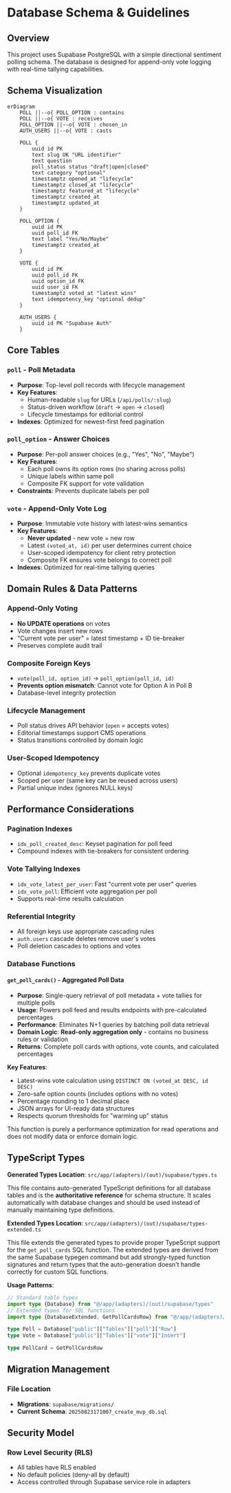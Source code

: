 # Database Schema & Guidelines

## Overview

This project uses Supabase PostgreSQL with a simple directional sentiment polling schema. The database is designed for append-only vote logging with real-time tallying capabilities.

## Schema Visualization

```mermaid
erDiagram
    POLL ||--o{ POLL_OPTION : contains
    POLL ||--o{ VOTE : receives
    POLL_OPTION ||--o{ VOTE : chosen_in
    AUTH_USERS ||--o{ VOTE : casts

    POLL {
        uuid id PK
        text slug UK "URL identifier"
        text question
        poll_status status "draft|open|closed"
        text category "optional"
        timestamptz opened_at "lifecycle"
        timestamptz closed_at "lifecycle"
        timestamptz featured_at "lifecycle"
        timestamptz created_at
        timestamptz updated_at
    }

    POLL_OPTION {
        uuid id PK
        uuid poll_id FK
        text label "Yes/No/Maybe"
        timestamptz created_at
    }

    VOTE {
        uuid id PK
        uuid poll_id FK
        uuid option_id FK
        uuid user_id FK
        timestamptz voted_at "latest wins"
        text idempotency_key "optional dedup"
    }

    AUTH_USERS {
        uuid id PK "Supabase Auth"
    }
```

## Core Tables

### `poll` - Poll Metadata

- **Purpose**: Top-level poll records with lifecycle management
- **Key Features**:
  - Human-readable `slug` for URLs (`/api/polls/:slug`)
  - Status-driven workflow (`draft` → `open` → `closed`)
  - Lifecycle timestamps for editorial control
- **Indexes**: Optimized for newest-first feed pagination

### `poll_option` - Answer Choices

- **Purpose**: Per-poll answer choices (e.g., "Yes", "No", "Maybe")
- **Key Features**:
  - Each poll owns its option rows (no sharing across polls)
  - Unique labels within same poll
  - Composite FK support for vote validation
- **Constraints**: Prevents duplicate labels per poll

### `vote` - Append-Only Vote Log

- **Purpose**: Immutable vote history with latest-wins semantics
- **Key Features**:
  - **Never updated** - new vote = new row
  - Latest `(voted_at, id)` per user determines current choice
  - User-scoped idempotency for client retry protection
  - Composite FK ensures vote belongs to correct poll
- **Indexes**: Optimized for real-time tallying queries

## Domain Rules & Data Patterns

### Append-Only Voting

- **No UPDATE operations** on votes
- Vote changes insert new rows
- "Current vote per user" = latest timestamp + ID tie-breaker
- Preserves complete audit trail

### Composite Foreign Keys

- `vote(poll_id, option_id)` → `poll_option(poll_id, id)`
- **Prevents option mismatch**: Cannot vote for Option A in Poll B
- Database-level integrity protection

### Lifecycle Management

- Poll status drives API behavior (`open` = accepts votes)
- Editorial timestamps support CMS operations
- Status transitions controlled by domain logic

### User-Scoped Idempotency

- Optional `idempotency_key` prevents duplicate votes
- Scoped per user (same key can be reused across users)
- Partial unique index (ignores NULL keys)

## Performance Considerations

### Pagination Indexes

- `idx_poll_created_desc`: Keyset pagination for poll feed
- Compound indexes with tie-breakers for consistent ordering

### Vote Tallying Indexes

- `idx_vote_latest_per_user`: Fast "current vote per user" queries
- `idx_vote_poll`: Efficient vote aggregation per poll
- Supports real-time results calculation

### Referential Integrity

- All foreign keys use appropriate cascading rules
- `auth.users` cascade deletes remove user's votes
- Poll deletion cascades to options and votes

### Database Functions

#### `get_poll_cards()` - Aggregated Poll Data

- **Purpose**: Single-query retrieval of poll metadata + vote tallies for multiple polls
- **Usage**: Powers poll feed and results endpoints with pre-calculated percentages
- **Performance**: Eliminates N+1 queries by batching poll data retrieval
- **Domain Logic**: **Read-only aggregation only** - contains no business rules or validation
- **Returns**: Complete poll cards with options, vote counts, and calculated percentages

**Key Features**:

- Latest-wins vote calculation using `DISTINCT ON (voted_at DESC, id DESC)`
- Zero-safe option counts (includes options with no votes)
- Percentage rounding to 1 decimal place
- JSON arrays for UI-ready data structures
- Respects quorum thresholds for "warming up" status

This function is purely a performance optimization for read operations and does not modify data or enforce domain logic.

## TypeScript Types

**Generated Types Location**: `src/app/(adapters)/(out)/supabase/types.ts`

This file contains auto-generated TypeScript definitions for all database tables and is the **authoritative reference** for schema structure. It scales automatically with database changes and should be used instead of manually maintaining type definitions.

**Extended Types Location**: `src/app/(adapters)/(out)/supabase/types-extended.ts`

This file extends the generated types to provide proper TypeScript support for the `get_poll_cards` SQL function. The extended types are derived from the same Supabase typegen command but add strongly-typed function signatures and return types that the auto-generation doesn't handle correctly for custom SQL functions.

**Usage Patterns**:

```typescript
// Standard table types
import type {Database} from "@/app/(adapters)/(out)/supabase/types"
// Extended types for SQL functions
import type {DatabaseExtended, GetPollCardsRow} from "@/app/(adapters)/(out)/supabase/types-extended"

type Poll = Database["public"]["Tables"]["poll"]["Row"]
type Vote = Database["public"]["Tables"]["vote"]["Insert"]

type PollCard = GetPollCardsRow
```

## Migration Management

### File Location

- **Migrations**: `supabase/migrations/`
- **Current Schema**: `20250823171007_create_mvp_db.sql`

## Security Model

### Row Level Security (RLS)

- All tables have RLS enabled
- No default policies (deny-all by default)
- Access controlled through Supabase service role in adapters
